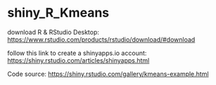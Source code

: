 # shiny_R_Kmeans

download R & RStudio Desktop: https://www.rstudio.com/products/rstudio/download/#download

follow this link to create a shinyapps.io account: https://shiny.rstudio.com/articles/shinyapps.html


Code source:
https://shiny.rstudio.com/gallery/kmeans-example.html
